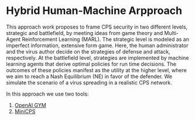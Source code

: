 # Hybrid Human-Machine Arpproach

This approach work proposes to frame CPS security in two different levels, strategic and battlefield, by meeting ideas from game theory and Multi-Agent Reinforcement Learning (MARL). The strategic level is modeled as an imperfect information, extensive form game. Here, the human administrator and the virus author decide on the strategies of defense and attack, respectively. At the battlefield level, strategies are implemented by machine learning agents that derive optimal policies for run time decisions. The outcomes of these policies manifest as the utility at the higher level, where we aim to reach a Nash Equilibrium (NE) in favor of the defender. We simulate the scenario of a virus spreading in a realistic CPS network.

In this approach we use two tools:

1. [OpenAI GYM](https://github.com/openai/gym)
2. [MiniCPS](https://github.com/scy-phy/minicps)
